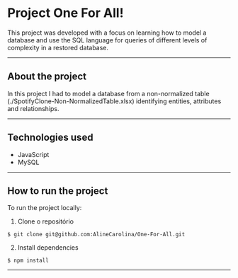 # Project One For All!

This project was developed with a focus on learning how to model a database and use the SQL language for queries of different levels of complexity in a restored database.

---

## About the project

In this project I had to model a database from a non-normalized table (./SpotifyClone-Non-NormalizedTable.xlsx) identifying entities, attributes and relationships.

---

## Technologies used

  * JavaScript
  * MySQL

---

## How to run the project


To run the project locally:
1. Clone o repositório
```
$ git clone git@github.com:AlineCarolina/One-For-All.git
```
2. Install dependencies
```
$ npm install
```

---